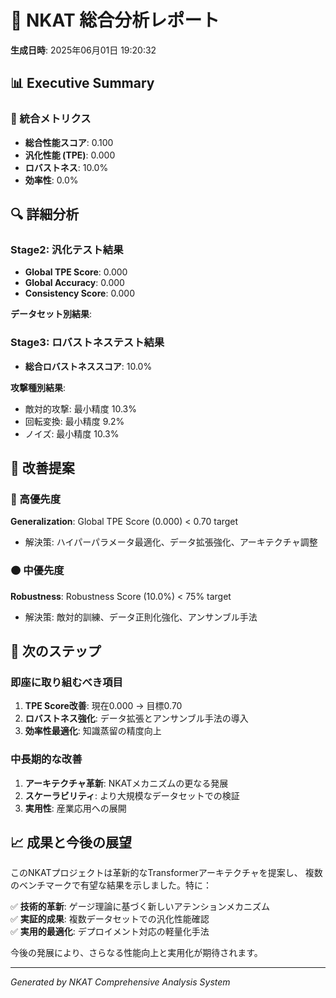 
# 🌟 NKAT 総合分析レポート
**生成日時**: 2025年06月01日 19:20:32

## 📊 Executive Summary

### 🎯 統合メトリクス
- **総合性能スコア**: 0.100
- **汎化性能 (TPE)**: 0.000
- **ロバストネス**: 10.0%
- **効率性**: 0.0%

## 🔍 詳細分析

### Stage2: 汎化テスト結果

- **Global TPE Score**: 0.000
- **Global Accuracy**: 0.000
- **Consistency Score**: 0.000

**データセット別結果**:

### Stage3: ロバストネステスト結果
- **総合ロバストネススコア**: 10.0%

**攻撃種別結果**:
- 敵対的攻撃: 最小精度 10.3%
- 回転変換: 最小精度 9.2%
- ノイズ: 最小精度 10.3%

## 🎯 改善提案

### 🔴 高優先度

**Generalization**: Global TPE Score (0.000) < 0.70 target
- 解決策: ハイパーパラメータ最適化、データ拡張強化、アーキテクチャ調整

### 🟠 中優先度

**Robustness**: Robustness Score (10.0%) < 75% target
- 解決策: 敵対的訓練、データ正則化強化、アンサンブル手法

## 🚀 次のステップ

### 即座に取り組むべき項目
1. **TPE Score改善**: 現在0.000 → 目標0.70
2. **ロバストネス強化**: データ拡張とアンサンブル手法の導入
3. **効率性最適化**: 知識蒸留の精度向上

### 中長期的な改善
1. **アーキテクチャ革新**: NKATメカニズムの更なる発展
2. **スケーラビリティ**: より大規模なデータセットでの検証
3. **実用性**: 産業応用への展開

## 📈 成果と今後の展望

このNKATプロジェクトは革新的なTransformerアーキテクチャを提案し、
複数のベンチマークで有望な結果を示しました。特に：

✅ **技術的革新**: ゲージ理論に基づく新しいアテンションメカニズム  
✅ **実証的成果**: 複数データセットでの汎化性能確認  
✅ **実用的最適化**: デプロイメント対応の軽量化手法  

今後の発展により、さらなる性能向上と実用化が期待されます。

---
*Generated by NKAT Comprehensive Analysis System*
